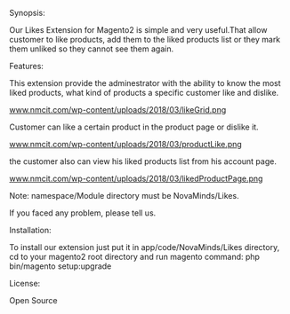 Synopsis:

Our Likes Extension for Magento2 is simple and very useful.That allow customer to like products, 
add them to the liked products list or they mark them unliked so they cannot see them again. 

Features:

This extension provide the adminestrator with the ability to know the most liked products,
what kind of products a specific customer like and dislike.

www.nmcit.com/wp-content/uploads/2018/03/likeGrid.png


Customer can like a certain product in the product page or dislike it.

www.nmcit.com/wp-content/uploads/2018/03/productLike.png


the customer also can view his liked products list from his account page.

www.nmcit.com/wp-content/uploads/2018/03/likedProductPage.png


Note:
namespace/Module directory must be NovaMinds/Likes.

If you faced any problem, please tell us.

Installation:

To install our extension just put it in app/code/NovaMinds/Likes directory, 
cd to your magento2 root directory and run magento command: 
php bin/magento setup:upgrade

License:

Open Source

